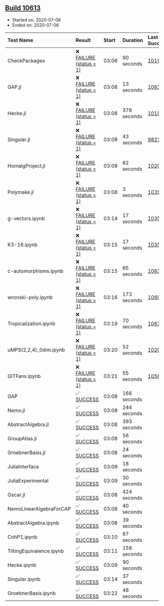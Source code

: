 ## [Build 10613](https://oscarci.mathematik.uni-kl.de/job/oscar/10613/)

* Started on: 2020-07-08
* Ended on: 2020-07-08

| Test Name    | Result | Start | Duration | Last Success | First Failure |
|:-------------|:-------|:------|:---------|:-------------|:--------------|
| CheckPackages | ❌ [FAILURE (status = 1)](https://oscarci.mathematik.uni-kl.de/job/oscar/10613/artifact/logs/build-10613/CheckPackages.log) | 03:06 | 90 seconds | [10197](https://oscarci.mathematik.uni-kl.de/job/oscar/10197/) | [10198](https://oscarci.mathematik.uni-kl.de/job/oscar/10198/) |
| GAP.jl | ❌ [FAILURE (status = 1)](https://oscarci.mathematik.uni-kl.de/job/oscar/10613/artifact/logs/build-10613/GAP.jl.log) | 03:08 | 13 seconds | [10612](https://oscarci.mathematik.uni-kl.de/job/oscar/10612/) | [10613](https://oscarci.mathematik.uni-kl.de/job/oscar/10613/) |
| Hecke.jl | ❌ [FAILURE (status = 1)](https://oscarci.mathematik.uni-kl.de/job/oscar/10613/artifact/logs/build-10613/Hecke.jl.log) | 03:08 | 378 seconds | [10197](https://oscarci.mathematik.uni-kl.de/job/oscar/10197/) | [10198](https://oscarci.mathematik.uni-kl.de/job/oscar/10198/) |
| Singular.jl | ❌ [FAILURE (status = 1)](https://oscarci.mathematik.uni-kl.de/job/oscar/10613/artifact/logs/build-10613/Singular.jl.log) | 03:08 | 43 seconds | [9821](https://oscarci.mathematik.uni-kl.de/job/oscar/9821/) | [9822](https://oscarci.mathematik.uni-kl.de/job/oscar/9822/) |
| HomalgProject.jl | ❌ [FAILURE (status = 1)](https://oscarci.mathematik.uni-kl.de/job/oscar/10613/artifact/logs/build-10613/HomalgProject.jl.log) | 03:08 | 62 seconds | [10209](https://oscarci.mathematik.uni-kl.de/job/oscar/10209/) | [10210](https://oscarci.mathematik.uni-kl.de/job/oscar/10210/) |
| Polymake.jl | ❌ [FAILURE (status = 1)](https://oscarci.mathematik.uni-kl.de/job/oscar/10613/artifact/logs/build-10613/Polymake.jl.log) | 03:08 | 3 seconds | [10356](https://oscarci.mathematik.uni-kl.de/job/oscar/10356/) | [10357](https://oscarci.mathematik.uni-kl.de/job/oscar/10357/) |
| g-vectors.ipynb | ❌ [FAILURE (status = 1)](https://oscarci.mathematik.uni-kl.de/job/oscar/10613/artifact/logs/build-10613/g-vectors.ipynb.log) | 03:14 | 17 seconds | [10356](https://oscarci.mathematik.uni-kl.de/job/oscar/10356/) | [10357](https://oscarci.mathematik.uni-kl.de/job/oscar/10357/) |
| K3-16.ipynb | ❌ [FAILURE (status = 1)](https://oscarci.mathematik.uni-kl.de/job/oscar/10613/artifact/logs/build-10613/K3-16.ipynb.log) | 03:15 | 17 seconds | [10356](https://oscarci.mathematik.uni-kl.de/job/oscar/10356/) | [10357](https://oscarci.mathematik.uni-kl.de/job/oscar/10357/) |
| c-automorphisms.ipynb | ❌ [FAILURE (status = 1)](https://oscarci.mathematik.uni-kl.de/job/oscar/10613/artifact/logs/build-10613/c-automorphisms.ipynb.log) | 03:15 | 65 seconds | [10610](https://oscarci.mathematik.uni-kl.de/job/oscar/10610/) | [10611](https://oscarci.mathematik.uni-kl.de/job/oscar/10611/) |
| wronski-poly.ipynb | ❌ [FAILURE (status = 1)](https://oscarci.mathematik.uni-kl.de/job/oscar/10613/artifact/logs/build-10613/wronski-poly.ipynb.log) | 03:16 | 173 seconds | [10606](https://oscarci.mathematik.uni-kl.de/job/oscar/10606/) | [10607](https://oscarci.mathematik.uni-kl.de/job/oscar/10607/) |
| Tropicalization.ipynb | ❌ [FAILURE (status = 1)](https://oscarci.mathematik.uni-kl.de/job/oscar/10613/artifact/logs/build-10613/Tropicalization.ipynb.log) | 03:19 | 70 seconds | [10612](https://oscarci.mathematik.uni-kl.de/job/oscar/10612/) | [10613](https://oscarci.mathematik.uni-kl.de/job/oscar/10613/) |
| uMPS(2,2,4)_0dim.ipynb | ❌ [FAILURE (status = 1)](https://oscarci.mathematik.uni-kl.de/job/oscar/10613/artifact/logs/build-10613/uMPS-2-2-4-_0dim.ipynb.log) | 03:20 | 52 seconds | [10209](https://oscarci.mathematik.uni-kl.de/job/oscar/10209/) | [10210](https://oscarci.mathematik.uni-kl.de/job/oscar/10210/) |
| GITFans.ipynb | ❌ [FAILURE (status = 1)](https://oscarci.mathematik.uni-kl.de/job/oscar/10613/artifact/logs/build-10613/GITFans.ipynb.log) | 03:21 | 55 seconds | [10566](https://oscarci.mathematik.uni-kl.de/job/oscar/10566/) | [10567](https://oscarci.mathematik.uni-kl.de/job/oscar/10567/) |
| GAP | ✅ [SUCCESS](https://oscarci.mathematik.uni-kl.de/job/oscar/10613/artifact/logs/build-10613/GAP.log) | 03:08 | 166 seconds |  |  |
| Nemo.jl | ✅ [SUCCESS](https://oscarci.mathematik.uni-kl.de/job/oscar/10613/artifact/logs/build-10613/Nemo.jl.log) | 03:08 | 244 seconds |  |  |
| AbstractAlgebra.jl | ✅ [SUCCESS](https://oscarci.mathematik.uni-kl.de/job/oscar/10613/artifact/logs/build-10613/AbstractAlgebra.jl.log) | 03:08 | 393 seconds |  |  |
| GroupAtlas.jl | ✅ [SUCCESS](https://oscarci.mathematik.uni-kl.de/job/oscar/10613/artifact/logs/build-10613/GroupAtlas.jl.log) | 03:08 | 56 seconds |  |  |
| GroebnerBasis.jl | ✅ [SUCCESS](https://oscarci.mathematik.uni-kl.de/job/oscar/10613/artifact/logs/build-10613/GroebnerBasis.jl.log) | 03:08 | 24 seconds |  |  |
| JuliaInterface | ✅ [SUCCESS](https://oscarci.mathematik.uni-kl.de/job/oscar/10613/artifact/logs/build-10613/JuliaInterface.log) | 03:09 | 18 seconds |  |  |
| JuliaExperimental | ✅ [SUCCESS](https://oscarci.mathematik.uni-kl.de/job/oscar/10613/artifact/logs/build-10613/JuliaExperimental.log) | 03:09 | 30 seconds |  |  |
| Oscar.jl | ✅ [SUCCESS](https://oscarci.mathematik.uni-kl.de/job/oscar/10613/artifact/logs/build-10613/Oscar.jl.log) | 03:08 | 424 seconds |  |  |
| NemoLinearAlgebraForCAP | ✅ [SUCCESS](https://oscarci.mathematik.uni-kl.de/job/oscar/10613/artifact/logs/build-10613/NemoLinearAlgebraForCAP.log) | 03:08 | 40 seconds |  |  |
| AbstractAlgebra.ipynb | ✅ [SUCCESS](https://oscarci.mathematik.uni-kl.de/job/oscar/10613/artifact/logs/build-10613/AbstractAlgebra.ipynb.log) | 03:08 | 39 seconds |  |  |
| CohP1.ipynb | ✅ [SUCCESS](https://oscarci.mathematik.uni-kl.de/job/oscar/10613/artifact/logs/build-10613/CohP1.ipynb.log) | 03:10 | 67 seconds |  |  |
| TiltingEquivalence.ipynb | ✅ [SUCCESS](https://oscarci.mathematik.uni-kl.de/job/oscar/10613/artifact/logs/build-10613/TiltingEquivalence.ipynb.log) | 03:11 | 158 seconds |  |  |
| Hecke.ipynb | ✅ [SUCCESS](https://oscarci.mathematik.uni-kl.de/job/oscar/10613/artifact/logs/build-10613/Hecke.ipynb.log) | 03:09 | 90 seconds |  |  |
| Singular.ipynb | ✅ [SUCCESS](https://oscarci.mathematik.uni-kl.de/job/oscar/10613/artifact/logs/build-10613/Singular.ipynb.log) | 03:14 | 37 seconds |  |  |
| GroebnerBasis.ipynb | ✅ [SUCCESS](https://oscarci.mathematik.uni-kl.de/job/oscar/10613/artifact/logs/build-10613/GroebnerBasis.ipynb.log) | 03:22 | 48 seconds |  |  |
